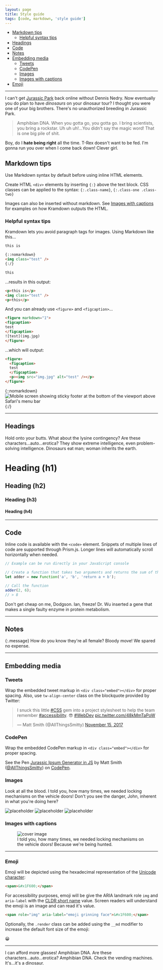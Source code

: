 ```yaml
---
layout: page
title: Style guide
tags: [code, markdown, 'style guide']
---
```


* [Markdown tips](#markdown-tips)
  * [Helpful syntax tips](#helpful-syntax-tips)
* [Headings](#headings)
* [Code](#code)
* [Notes](#notes)
* [Embedding media](#embedding-media)
  * [Tweets](#tweets)
  * [CodePen](#codepen)
  * [Images](#images)
  * [Images with captions](#images-with-captions)
* [Emoji](#emoji)
<!-- * [Tables](#tables) -->

-----

I can't get <a href="https://codepen.io/AllThingsSmitty/pen/bpmZpK" rel="external">Jurassic Park</a> back online without Dennis Nedry. Now eventually you do plan to have _dinosaurs_ on your dinosaur tour? I thought you were one of your big brothers. There's no unauthorized breeding in Jurassic Park.

> Amphibian DNA. When you gotta go, you gotta go. I bring scientists, you bring a rockstar. Uh uh uh!...You didn't say the magic word! That is one big pile of shit.

Boy, do I **hate being right** all the time. T-Rex doesn't want to be fed. I'm gonna run you over when I come back down! Clever girl.

<!--## Inline HTML elements

- **To bold text**, use `**` around words. Always use `<strong>` over `<b>` when using straight HTML.
- _To italicize text_, use `_` around words. Always use `<em>` over `<i>`.
- Abbreviations, like <abbr title="HyperText Markup Langage">HTML</abbr> should use `<abbr>`, with an optional `title` attribute for the full phrase.
- Citations, like <cite>&mdash; Matt Smith</cite>, should use `<cite>`.
- <del>Deleted</del> text should use `<del>` and <ins>inserted</ins> text should use `<ins>`.
- Superscript <sup>text</sup> uses `<sup>` and subscript <sub>text</sub> uses `<sub>`.

-----

Most of these elements are styled by browsers with few custom modifications done here.-->

## Markdown tips

Use Markdown syntax by default before using inline HTML elements.

Create HTML `<div>` elements by inserting `{:}` above the text block. CSS classes can be applied to the syntax: `{:.class-name}`, `{:.class-one .class-two}`

Images can also be inserted without markdown. See [Images with captions](#images-with-captions) for examples on how Kramdown outputs the HTML.

###  Helpful syntax tips 

Kramdown lets you avoid paragraph tags for images. Using Markdown like this...

```html
this is

{::nomarkdown}
<img class="test" />
{:/}

this
```

...results in this output:

```html
<p>this is</p>
<img class="test" />
<p>this</p>
```

And you can already use `<figure>` and `<figcaption>`...

```html
<figure markdown="1">
<figcaption>
test
</figcaption>
![test](img.jpg)
</figure>
```

...which will output:

```html
<figure>
  <figcaption>
  test
  </figcaption>
  <p><img src="img.jpg" alt="test" /></p>
</figure>
```

{::nomarkdown}
<img src="/img/posts/2020-05-11-css-fix-for-100vh-in-mobile-webkit-02.png" alt="Mobile screen showing sticky footer at the bottom of the viewport above Safari's menu bar" height="auto" width="auto" class="center" />
{:/}

-----

## Headings

Hold onto your butts. What about the lysine contingency? Are these characters...auto...erotica? They show extreme intelligence, even problem-solving intelligence. Dinosaurs eat man; woman inherits the earth.

# Heading (h1)
## Heading (h2)
### Heading (h3)
#### Heading (h4)

-----

## Code

Inline code is available with the `<code>` element. Snippets of multiple lines of code are supported through Prism.js. Longer lines will automatically scroll horizontally when needed.

```javascript
// Example can be run directly in your JavaScript console

// Create a function that takes two arguments and returns the sum of those arguments
let adder = new Function('a', 'b', 'return a + b');

// Call the function
adder(2, 6);
// > 8
```

<!--
You may also optionally show code snippets with line numbers. Add `linenos` to the Prism tags.

```javascript
{% highlight javascript linenos %}
// Example can be run directly in your JavaScript console

// Create a function that takes two arguments and returns the sum of those arguments
let adder = new Function("a", "b", "return a + b");

// Call the function
adder(2, 6);
// > 8
<!--{% endhighlight %}
```
-->

Don't get cheap on me, Dodgson. Ian, freeze! Dr. Wu inserted a gene that makes a single faulty enzyme in protein metabolism. 

-----

## Notes

{:.message}
How do you know they're all female? Bloody move! We spared no expense.

-----

## Embedding media

### Tweets

Wrap the embedded tweet markup in `<div class="embed"></div>` for proper spacing. Also, use  `tw-align-center` class on the blockquote provided by Twitter:

<div class="embed">
  <blockquote class="twitter-tweet tw-align-center"><p lang="en" dir="ltr">I snuck this little <a href="https://twitter.com/hashtag/CSS?src=hash&amp;ref_src=twsrc%5Etfw">#CSS</a> gem into a project stylesheet to help the team remember <a href="https://twitter.com/hashtag/accessibility?src=hash&amp;ref_src=twsrc%5Etfw">#accessibility</a>. 😎 <a href="https://twitter.com/hashtag/WebDev?src=hash&amp;ref_src=twsrc%5Etfw">#WebDev</a> <a href="https://t.co/48kMmTaPoW">pic.twitter.com/48kMmTaPoW</a></p>&mdash; Matt Smith (@AllThingsSmitty) <a href="https://twitter.com/AllThingsSmitty/status/930617039085035520?ref_src=twsrc%5Etfw">November 15, 2017</a></blockquote>
  <script async src="https://platform.twitter.com/widgets.js" charset="utf-8"></script>
</div>

### CodePen

Wrap the embedded CodePen markup in `<div class="embed"></div>` for proper spacing.

<div class="embed">
  <p data-height="500" data-theme-id="0" data-slug-hash="bpmZpK" data-default-tab="result" data-user="AllThingsSmitty" data-embed-version="2" data-pen-title="Jurassic Ipsum Generator in JS" class="codepen">See the Pen <a href="http://codepen.io/AllThingsSmitty/pen/bpmZpK/">Jurassic Ipsum Generator in JS</a> by Matt Smith (<a href="http://codepen.io/AllThingsSmitty">@AllThingsSmitty</a>) on <a href="http://codepen.io">CodePen</a>.</p>
  <script async src="https://production-assets.codepen.io/assets/embed/ei.js"></script>
</div>

<!--
### Lists

I can't get Jurassic Park back online without Dennis Nedry. I really hate that man. It's a Unix system, I know this! When you gotta go, you gotta go. Boy, do I hate being right all the time. Don't get cheap on me, Dodgson. Now eventually you do plan to have dinosaurs on your dinosaur tour?

* White rabbit object: whatever it did, it did it all.
* Dennis, our lives are in your hands and you've got butterfingers?
* I'm always on the lookout for a future ex-Mrs. Malcolm. 

Dr. Wu inserted a gene that makes a single faulty enzyme in protein metabolism.

1. The only one I've got on my side is the blood-sucking lawyer.
2. Hold onto your butts.
3. I'm gonna run you over when I come back down!

Remind me to thank John for the wonderful weekend. He's gonna eat the goat?

<dl>
  <dt>HyperText Markup Language (HTML)</dt>
  <dd>The language used to describe and define the content of a Web page</dd>

  <dt>Cascading Style Sheets (CSS)</dt>
  <dd>Used to describe the appearance of Web content</dd>

  <dt>JavaScript (JS)</dt>
  <dd>The programming language used to build advanced Web sites and applications</dd>
</dl>

The only one I've got on my side is the blood-sucking lawyer. I'm gonna run you over when I come back down! He's gonna eat the goat? Must go faster! I really hate that man.
-->

### Images

Look at all the blood. I told you, how many times, we needed locking mechanisms on the vehicle doors! Don't you see the danger, John, inherent in what you're doing here?

![placeholder](http://placehold.it/800x400 "Large example image")
![placeholder](http://placehold.it/400x200 "Medium example image")
![placeholder](http://placehold.it/200x200 "Small example image")

###  Images with captions

<figure>
  <picture class="cover-image">
    <source srcset="http://placehold.it/800x400" type="image/webp">
    <source srcset="http://placehold.it/800x400" type="image/jpeg">
    <img src="http://placehold.it/800x400" alt="cover image">
  </picture>
  <figcaption>
    I told you, how many times, we needed locking mechanisms on the vehicle doors! Because we're being hunted.
  </figcaption>
</figure>

-----

### Emoji

Emoji will be depicted using the hexadecimal representation of the [Unicode character](https://unicode.org/emoji/charts/full-emoji-list.html):

```html
<span>&#x1F600;</span>
```

For accessibility purposes, emoji will be give the ARIA landmark role `img` and `aria-label` with the [CLDR short name](https://unicode.org/emoji/format.html#col-name) value. Screen readers will understand the emoji is an image and can read it's value.

```html
<span role="img" aria-label="emoji grinning face">&#x1F600;</span>
```

Optionally, the `.render` class can be added using the `__md` modifier to increase the default font size of the emoji:

<span class="render__md" role="img" aria-label="emoji grinning face">&#x1F600;</span>


-----
<!-- 
## Tables

You bred raptors? I told you, how many times, we needed locking mechanisms on the vehicle doors!

<table>
  <thead>
    <tr>
      <th>Name</th>
      <th>Upvotes</th>
      <th>Downvotes</th>
    </tr>
  </thead>
  <tbody>
    <tr>
      <td>Alan Grant</td>
      <td>10</td>
      <td>2</td>
    </tr>
    <tr>
      <td>Ellie Satler</td>
      <td>7</td>
      <td>5</td>
    </tr>
    <tr>
      <td>Ian Macolm</td>
      <td>8</td>
      <td>4</td>
    </tr>
  </tbody>
  <tfoot>
    <tr>
      <td>Totals</td>
      <td>25</td>
      <td>11</td>
    </tr>
  </tfoot>
</table> -->

I can afford more glasses! Amphibian DNA. Are these characters...auto...erotica? Amphibian DNA. Check the vending machines. It's...it's a dinosaur.

<!--
## Footnotes

Clicking this number[^fn-sample_footnote] will lead you to a footnote. The syntax looks like:

```text
Clicking this number[^fn-sample_footnote]
```

Each footnote needs the `^fn-` prefix and a unique ID to be referenced for the footnoted content. The syntax for that list looks something like this:

```text
[^fn-sample_footnote]: Handy! Now click the return link to go back.
```

You can place the footnoted content wherever you like. Markdown parsers should properly place it at the bottom of the post.
-->


<!--
[^fn-sample_footnote]: Handy! Now click the return link to go back.
-->